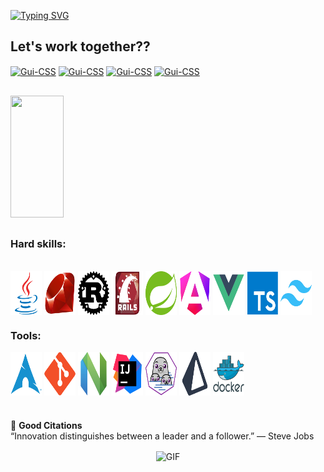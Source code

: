[![Typing SVG](https://readme-typing-svg.demolab.com?font=Fira+Code&duration=1300&pause=1000&width=435&lines=Hey+there;I'm+Guilherme+Vieira;I'm+from+Brazil;I'm+a+Software+Engineer;I'm+a+Continual+learner;I'm+a+Developer;I'm+a+Problem+Solver;I'm+a+Lover+of+life)](https://git.io/typing-svg)

## Let's work together??

<div>
<a href="https://api.whatsapp.com/send?phone=5567984158359&text=Ol%C3%A1!!!%20Vim%20pelo%20seu%20GitHub" target="_blank"><img align="center" alt="Gui-CSS" height="70" width="55"  src="https://raw.githubusercontent.com/gauravghongde/social-icons/master/SVG/Color/WhatsApp.svg"></a>
<a href="mailto:guilhermeharfy@gmail.com" target="_blank"><img align="center" alt="Gui-CSS" height="70" width="55" src="https://raw.githubusercontent.com/gauravghongde/social-icons/master/SVG/Color/Gmail.svg"></a>
<a href="https://www.linkedin.com/in/guilherme-vieira-de-freitas/" t![Uploading Sem título.png…]()
arget="_blank"><img align="center" alt="Gui-CSS" height="70" width="55"  src="https://raw.githubusercontent.com/gauravghongde/social-icons/master/SVG/Color/LinkedIN.svg"></a>
<a href="https://guilhermevgl.github.io/Portfolio/" target="_blank"><img align="center" alt="Gui-CSS" height="70" width="55" src="https://raw.githubusercontent.com/gauravghongde/social-icons/master/SVG/Color/Safari.svg"></a>

</div> 

##

<div>
<img width="41%" height="195px" src="https://github-readme-stats.vercel.app/api/top-langs/?username=GuilhermeVgl&layout=compact&hide_border=true&title_color=00bfbf&text_color=00bfbf&bg_color=0d1117" /><br>
</div>

##

### Hard skills:
<div style="display: inline_block"><br>
  <img align="center" alt="Java" height="70" width="50" src="https://raw.githubusercontent.com/devicons/devicon/master/icons/java/java-original.svg"> 
  <img align="center" alt="Ruby"  height="70" width="50" src="https://raw.githubusercontent.com/devicons/devicon/master/icons/ruby/ruby-original.svg">
  <img align="center" alt="Ruby"  height="70" width="50" src="https://raw.githubusercontent.com/devicons/devicon/master/icons/rust/rust-original.svg">
  <img align="center" alt="Ruby On Rails"  height="70" width="50" src="https://raw.githubusercontent.com/devicons/devicon/master/icons/rails/rails-original-wordmark.svg">
  <img align="center" alt="Spring Boot"  height="70" width="50" src="https://raw.githubusercontent.com/devicons/devicon/master/icons/spring/spring-original.svg">
  <img align="center" alt="Angular JS"  height="70" width="50" src="https://raw.githubusercontent.com/devicons/devicon/master/icons/angular/angular-original.svg">
  <img align="center" alt="VueJS"  height="70" width="50" src="https://raw.githubusercontent.com/devicons/devicon/master/icons/vuejs/vuejs-original.svg">
  <img align="center" alt="TypeScript"  height="70" width="50" src="https://raw.githubusercontent.com/devicons/devicon/master/icons/typescript/typescript-plain.svg">
  <img align="center" alt="Tailwind css"  height="70" width="50" src="https://raw.githubusercontent.com/devicons/devicon/master/icons/tailwindcss/tailwindcss-original.svg">
</div>

### Tools:
<div>
<img align="center" alt="Gui-Arch" height="70" width="50" src="https://raw.githubusercontent.com/devicons/devicon/master/icons/archlinux/archlinux-original.svg">
<img align="center" alt="Gui-Git" height="70" width="50" src="https://raw.githubusercontent.com/devicons/devicon/master/icons/git/git-original.svg">
<img align="center" alt="Gui-Nvim" height="70" width="50" src="https://raw.githubusercontent.com/devicons/devicon/master/icons/neovim/neovim-original.svg">
<img align="center" alt="Gui-IntelliJ" height="70" width="50" src="https://raw.githubusercontent.com/devicons/devicon/master/icons/intellij/intellij-original.svg">
<img align="center" alt="Gui-GitHub" height="70" width="50" src="https://raw.githubusercontent.com/devicons/devicon/master/icons/podman/podman-original.svg">
<img align="center" alt="Gui-GitHub" height="70" width="50" src="https://raw.githubusercontent.com/devicons/devicon/master/icons/prisma/prisma-original.svg">
<img align="center" alt="Gui-GitHub" height="70" width="50" src="https://raw.githubusercontent.com/devicons/devicon/master/icons/docker/docker-original-wordmark.svg">
</div>

<h1></h1>

<p>
🎤 <b>Good Citations</b> <br>
“Innovation distinguishes between a leader and a follower.” — Steve Jobs
</p>



<p align="center">
<img align="center" alt="GIF" src="https://media1.tenor.com/images/1c6140897565e34a4e98f618e220dc0d/tenor.gif?itemid=9358372" />
</p>
